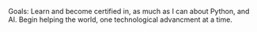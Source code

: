Goals: 
Learn and become certified in, as much as I can about Python, and AI.
Begin helping the world, one technological advancment at a time.
